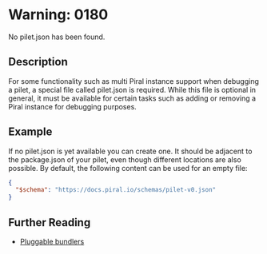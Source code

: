 # Warning: 0180

No pilet.json has been found.

## Description

For some functionality such as multi Piral instance support when debugging
a pilet, a special file called pilet.json is required. While this file is
optional in general, it must be available for certain tasks such as adding
or removing a Piral instance for debugging purposes.

## Example

If no pilet.json is yet available you can create one. It should be adjacent to
the package.json of your pilet, even though different locations are also possible.
By default, the following content can be used for an empty file:

```json
{
  "$schema": "https://docs.piral.io/schemas/pilet-v0.json"
}
```

## Further Reading

 - [Pluggable bundlers](https://docs.piral.io/concepts/T02-bundlers)
